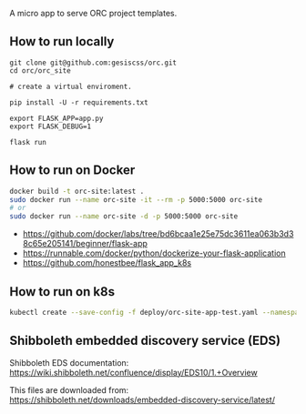 A micro app to serve ORC project templates.

## How to run locally

```
git clone git@github.com:gesiscss/orc.git
cd orc/orc_site

# create a virtual enviroment.

pip install -U -r requirements.txt

export FLASK_APP=app.py
export FLASK_DEBUG=1

flask run
```

## How to run on Docker

```bash
docker build -t orc-site:latest .
sudo docker run --name orc-site -it --rm -p 5000:5000 orc-site
# or
sudo docker run --name orc-site -d -p 5000:5000 orc-site
```

- https://github.com/docker/labs/tree/bd6bcaa1e25e75dc3611ea063b3d38c65e205141/beginner/flask-app
- https://runnable.com/docker/python/dockerize-your-flask-application
- https://github.com/honestbee/flask_app_k8s

## How to run on k8s

```bash
kubectl create --save-config -f deploy/orc-site-app-test.yaml --namespace=<namespace>
```

## Shibboleth embedded discovery service (EDS)

Shibboleth EDS documentation: https://wiki.shibboleth.net/confluence/display/EDS10/1.+Overview

This files are downloaded from: https://shibboleth.net/downloads/embedded-discovery-service/latest/
